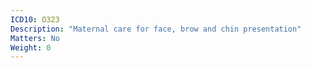 ```yaml
---
ICD10: O323
Description: "Maternal care for face, brow and chin presentation"
Matters: No
Weight: 0
---
```

